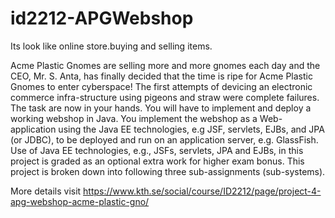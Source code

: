 # id2212-APGWebshop

Its look like online store.buying and selling items.


Acme Plastic Gnomes are selling more and more gnomes each day and the CEO, Mr. S. Anta, has finally decided that the time is ripe for Acme Plastic Gnomes to enter cyberspace! The first attempts of devicing an electronic commerce infra-structure using pigeons and straw were complete failures. The task are now in your hands. You will have to implement and deploy a working webshop in Java. You implement the webshop as a Web-application using the Java EE technologies, e.g JSF, servlets, EJBs, and JPA (or JDBC), to be deployed and run on an application server, e.g. GlassFish.
Use of Java EE technologies, e.g., JSFs, servlets, JPA and EJBs, in this project is graded as an optional extra work for higher exam bonus. This project is broken down into following three sub-assignments (sub-systems).


More details visit
https://www.kth.se/social/course/ID2212/page/project-4-apg-webshop-acme-plastic-gno/
